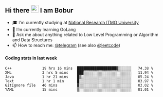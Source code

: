 ## Hi there <img src="https://media.giphy.com/media/hvRJCLFzcasrR4ia7z/giphy.gif" width="25px" height="25px"> I am Bobur

- :mortar_board: I’m currently studying at [National Research ITMO University](https://itmo.ru/)
- :seedling: I’m currently learning GoLang
- :speech_balloon: Ask me about anything related to Low Level Programming or Algorithm and Data Structures
- :mailbox: How to reach me: [@telegram](https://t.me/octoant) (see also [@leetcode](https://leetcode.com/octoant/))    

#### Coding stats in last week

<!--START_SECTION:waka-->

```text
C++              19 hrs 16 mins  ██████████████████▓░░░░░░   74.38 %
XML              3 hrs 5 mins    ███░░░░░░░░░░░░░░░░░░░░░░   11.94 %
Java             1 hr 21 mins    █▒░░░░░░░░░░░░░░░░░░░░░░░   05.24 %
Text             1 hr 1 min      █░░░░░░░░░░░░░░░░░░░░░░░░   03.97 %
GitIgnore file   46 mins         ▓░░░░░░░░░░░░░░░░░░░░░░░░   03.02 %
YAML             15 mins         ▒░░░░░░░░░░░░░░░░░░░░░░░░   01.01 %
```

<!--END_SECTION:waka-->
